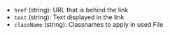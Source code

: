 - `href` (string): URL that is behind the link
- `text` (string): Text displayed in the link
- `className` (string): Classnames to apply in used File